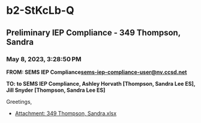 # b2-StKcLb-Q
## Preliminary IEP Compliance - 349 Thompson, Sandra
### May 8, 2023, 3:28:50 PM
**FROM: SEMS IEP Compliance<sems-iep-compliance-user@nv.ccsd.net>**

**TO: to SEMS IEP Compliance, Ashley Horvath [Thompson, Sandra Lee ES], Jill Snyder [Thompson, Sandra Lee ES]**


Greetings, 





* [Attachment: 349 Thompson, Sandra.xlsx](b2-StKcLb-Q-attachment-1.xlsx)
